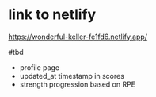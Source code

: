 # link to netlify

https://wonderful-keller-fe1fd6.netlify.app/

#tbd

- profile page
- updated_at timestamp in scores
- strength progression based on RPE
